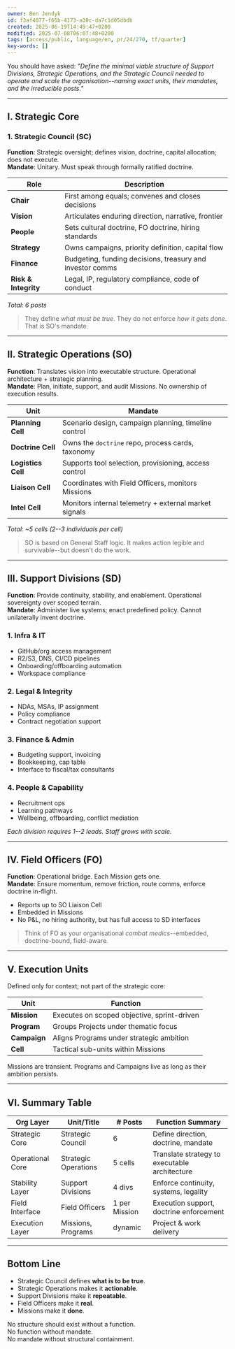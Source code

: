 ```yaml
---
owner: Ben Jendyk
id: f3af4077-f65b-4173-a30c-da7c1d05dbdb
created: 2025-06-19T14:49:47+0200
modified: 2025-07-08T06:07:48+0200
tags: [access/public, language/en, pr/24/270, tf/quarter]
key-words: []
---
```


You should have asked: _"Define the minimal viable structure of Support Divisions, Strategic Operations, and the Strategic Council needed to operate and scale the organisation--naming exact units, their mandates, and the irreducible posts."_

* * *

## I. Strategic Core

### 1. **Strategic Council (SC)**

**Function**: Strategic oversight; defines vision, doctrine, capital allocation; does not execute.  
**Mandate**: Unitary. Must speak through formally ratified doctrine.

| Role | Description | 
| ---- | ----  |
| **Chair** | First among equals; convenes and closes decisions | 
| **Vision** | Articulates enduring direction, narrative, frontier | 
| **People** | Sets cultural doctrine, FO doctrine, hiring standards | 
| **Strategy** | Owns campaigns, priority definition, capital flow | 
| **Finance** | Budgeting, funding decisions, treasury and investor comms | 
| **Risk & Integrity** | Legal, IP, regulatory compliance, code of conduct | 

_Total: 6 posts_

> They define _what must be true_. They do not enforce _how it gets done_. That is SO's mandate.

* * *

## II. Strategic Operations (SO)

**Function**: Translates vision into executable structure. Operational architecture + strategic planning.  
**Mandate**: Plan, initiate, support, and audit Missions. No ownership of execution results.

| Unit | Mandate | 
| ---- | ----  |
| **Planning Cell** | Scenario design, campaign planning, timeline control | 
| **Doctrine Cell** | Owns the `doctrine` repo, process cards, taxonomy | 
| **Logistics Cell** | Supports tool selection, provisioning, access control | 
| **Liaison Cell** | Coordinates with Field Officers, monitors Missions | 
| **Intel Cell** | Monitors internal telemetry + external market signals | 

_Total: ~5 cells (2--3 individuals per cell)_

> SO is based on General Staff logic. It makes action legible and survivable--but doesn't do the work.

* * *

## III. Support Divisions (SD)

**Function**: Provide continuity, stability, and enablement. Operational sovereignty over scoped terrain.  
**Mandate**: Administer live systems; enact predefined policy. Cannot unilaterally invent doctrine.

### 1. **Infra & IT**

- GitHub/org access management
- R2/S3, DNS, CI/CD pipelines
- Onboarding/offboarding automation
- Workspace compliance

### 2. **Legal & Integrity**

- NDAs, MSAs, IP assignment
- Policy compliance
- Contract negotiation support

### 3. **Finance & Admin**

- Budgeting support, invoicing
- Bookkeeping, cap table
- Interface to fiscal/tax consultants

### 4. **People & Capability**

- Recruitment ops
- Learning pathways
- Wellbeing, offboarding, conflict mediation

_Each division requires 1--2 leads. Staff grows with scale._

* * *

## IV. Field Officers (FO)

**Function**: Operational bridge. Each Mission gets one.  
**Mandate**: Ensure momentum, remove friction, route comms, enforce doctrine in-flight.

- Reports up to SO Liaison Cell
- Embedded in Missions
- No P&L, no hiring authority, but has full access to SD interfaces

> Think of FO as your organisational _combat medics_--embedded, doctrine-bound, field-aware.

* * *

## V. Execution Units

Defined only for context; not part of the strategic core:

| Unit | Function | 
| ---- | ----  |
| **Mission** | Executes on scoped objective, sprint-driven | 
| **Program** | Groups Projects under thematic focus | 
| **Campaign** | Aligns Programs under strategic ambition | 
| **Cell** | Tactical sub-units within Missions | 

Missions are transient. Programs and Campaigns live as long as their ambition persists.

* * *

## VI. Summary Table

| Org Layer | Unit/Title | # Posts | Function Summary | 
| ---- | ---- | ---- | ----  |
| Strategic Core | Strategic Council | 6 | Define direction, doctrine, mandate | 
| Operational Core | Strategic Operations | 5 cells | Translate strategy to executable architecture | 
| Stability Layer | Support Divisions | 4 divs | Enforce continuity, systems, legality | 
| Field Interface | Field Officers | 1 per Mission | Execution support, doctrine enforcement | 
| Execution Layer | Missions, Programs | dynamic | Project & work delivery | 

* * *

## Bottom Line

- Strategic Council defines **what is to be true**.
- Strategic Operations makes it **actionable**.
- Support Divisions make it **repeatable**.
- Field Officers make it **real**.
- Missions make it **done**.

No structure should exist without a function.  
No function without mandate.  
No mandate without structural containment.